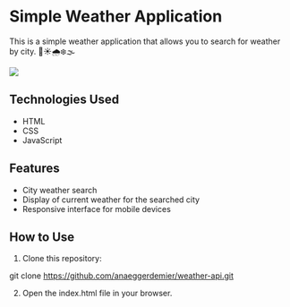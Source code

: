 # Simple Weather Application

This is a simple weather application that allows you to search for weather by city. 🌈☀️🌧️❄️🌫️ 

<img src="https://github.com/anaeggerdemier/weather-api/blob/main/img/weather.gif?raw=true">


## Technologies Used

- HTML
- CSS
- JavaScript

## Features

- City weather search
- Display of current weather for the searched city
- Responsive interface for mobile devices

## How to Use

1. Clone this repository:

git clone https://github.com/anaeggerdemier/weather-api.git

2. Open the index.html file in your browser.
